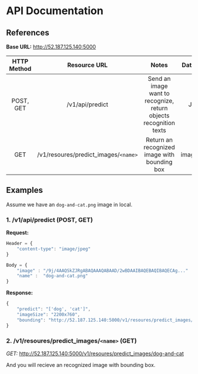 # API Documentation

## References
__Base URL:__ http://52.187.125.140:5000

| HTTP Method |            Resource URL            |                                Notes                               |  Data Type |
|:-----------:|:----------------------------------:|:------------------------------------------------------------------:|:----------:|
|  POST, GET  |           /v1/api/predict          | Send an image want to recognize, return objects recognition texts  |    JSON    |
|     GET     | /v1/resoures/predict_images/```<name>``` |            Return an recognized image with bounding box            | image/jpeg |

## Examples
Assume we have an ```dog-and-cat.png``` image in local.

### 1. /v1/api/predict (POST, GET)

__Request:__ 
```js
Header = {
    "content-type": "image/jpeg"
}

Body = {
    "image" : "/9j/4AAQSkZJRgABAQAAAQABAAD/2wBDAAIBAQEBAQIBAQECAg..."   // Encode image as base64 
    "name" :  "dog-and-cat.png"
}
```
__Response:__

```js
{
    "predict": "['dog', 'cat']",
    "imageSize": "2200x760",
    "bounding": "http://52.187.125.140:5000/v1/resoures/predict_images/dog-and-cat"  // Recognized image with bounding box
}
```

### 2. /v1/resoures/predict_images/```<name>``` (GET)

_GET:_ http://52.187.125.140:5000/v1/resoures/predict_images/dog-and-cat

And you will recieve an recognized image with bounding box.
